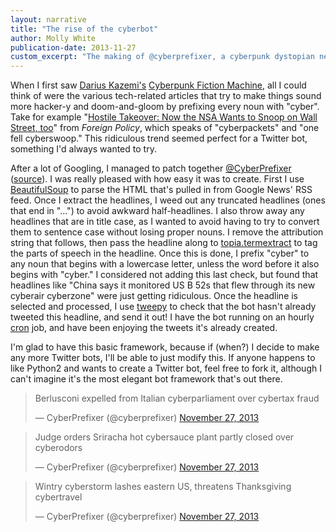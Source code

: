 ```yaml
---
layout: narrative
title: "The rise of the cyberbot"
author: Molly White
publication-date: 2013-11-27
custom_excerpt: "The making of @cyberprefixer, a cyberpunk dystopian news ticker."
---
```


When I first saw <a href="http://tinysubversions.com/">Darius Kazemi's</a> <a href="http://tinysubversions.com/stuff/cyberfiction/">Cyberpunk Fiction Machine</a>, all I could think of were the various tech-related articles that try to make things sound more hacker-y and doom-and-gloom by prefixing every noun with "cyber". Take for example "<a href="http://killerapps.foreignpolicy.com/posts/2013/10/08/hostile_takeover_now_the_nsa_wants_to_watch_wall_streets_networks_too">Hostile Takeover: Now the NSA Wants to Snoop on Wall Street, too</a>" from <em>Foreign Policy</em>, which speaks of "cyberpackets" and "one fell cyberswoop." This ridiculous trend seemed perfect for a Twitter bot, something I'd always wanted to try.

After a lot of Googling, I managed to patch together <a href="https://twitter.com/cyberprefixer">@CyberPrefixer</a> (<a href="https://github.com/molly/CyberPrefixer">source</a>). I was really pleased with how easy it was to create. First I use <a href="http://www.crummy.com/software/BeautifulSoup/">BeautifulSoup</a> to parse the HTML that's pulled in from Google News' RSS feed. Once I extract the headlines, I weed out any truncated headlines (ones that end in "...") to avoid awkward half-headlines. I also throw away any headlines that are in title case, as I wanted to avoid having to try to convert them to sentence case without losing proper nouns. I remove the attribution string that follows, then pass the headline along to <a href="https://pypi.python.org/pypi/topia.termextract/">topia.termextract</a> to tag the parts of speech in the headline. Once this is done, I prefix "cyber" to any noun that begins with a lowercase letter, unless the word before it also begins with "cyber." I considered not adding this last check, but found that headlines like "China says it monitored US B 52s that flew through its new cyberair cyberzone" were just getting ridiculous. Once the headline is selected and processed, I use <a href="https://github.com/tweepy/tweepy">tweepy</a> to check that the bot hasn't already tweeted this headline, and send it out! I have the bot running on an hourly <a href="https://en.wikipedia.org/wiki/Cron">cron</a> job, and have been enjoying the tweets it's already created.

I'm glad to have this basic framework, because if (when?) I decide to make any more Twitter bots, I'll be able to just modify this. If anyone happens to like Python2 and wants to create a Twitter bot, feel free to fork it, although I can't imagine it's the most elegant bot framework that's out there.

<blockquote class="twitter-tweet" data-lang="en"><p lang="en" dir="ltr">Berlusconi expelled from Italian cyberparliament over cybertax fraud</p>&mdash; CyberPrefixer (@cyberprefixer) <a href="https://twitter.com/cyberprefixer/status/405757932375392256?ref_src=twsrc%5Etfw">November 27, 2013</a></blockquote>

<blockquote class="twitter-tweet" data-lang="en"><p lang="en" dir="ltr">Judge orders Sriracha hot cybersauce plant partly closed over cyberodors</p>&mdash; CyberPrefixer (@cyberprefixer) <a href="https://twitter.com/cyberprefixer/status/405742834776821760?ref_src=twsrc%5Etfw">November 27, 2013</a></blockquote>

<blockquote class="twitter-tweet" data-lang="en"><p lang="en" dir="ltr">Wintry cyberstorm lashes eastern US, threatens Thanksgiving cybertravel</p>&mdash; CyberPrefixer (@cyberprefixer) <a href="https://twitter.com/cyberprefixer/status/405682433708023808?ref_src=twsrc%5Etfw">November 27, 2013</a></blockquote>

<script async src="https://platform.twitter.com/widgets.js" charset="utf-8"></script>


